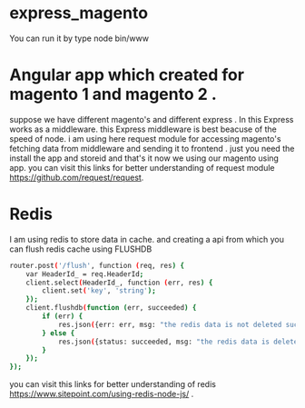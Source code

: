 # express_magento
You can run it by type node bin/www

# Angular app which created for magento 1 and magento 2 .
 suppose we have different magento's and different express . In this  Express works as a middleware.
this Express middleware is best beacuse of the speed of node. i am using here request module  for accessing magento's fetching data from middleware and sending it to frontend .  just you need the install the app and storeid and that's it now we using our magento using app.
you can visit this links for better understanding of request module https://github.com/request/request.
# Redis
I am using redis to store data in cache. and creating a api from which you can flush redis cache using FLUSHDB 
```bash
router.post('/flush', function (req, res) {
    var HeaderId_ = req.HeaderId;
    client.select(HeaderId_, function (err, res) {
        client.set('key', 'string');
    });
    client.flushdb(function (err, succeeded) {
        if (err) {
            res.json({err: err, msg: "the redis data is not deleted successfully"});
        } else {
            res.json({status: succeeded, msg: "the redis data is deleted successfully"});
        }
    });
});
```
you can visit this links for better understanding of redis  https://www.sitepoint.com/using-redis-node-js/ . 
 
